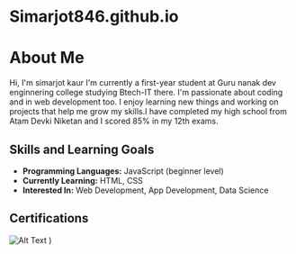# Simarjot846.github.io
# About Me
Hi, I'm simarjot kaur 
I'm currently a first-year student at Guru nanak dev enginnering college studying Btech-IT there. I'm passionate about coding and in web development too. I enjoy learning new things and working on projects that help me grow my skills.I have completed my high school from Atam Devki Niketan and I scored 85% in my 12th exams.
## Skills and Learning Goals
- **Programming Languages:** JavaScript (beginner level)
- **Currently Learning:** HTML, CSS
- **Interested In:** Web Development, App Development, Data Science
## Certifications
![Alt Text](https://coursera.org/share/24b1cb5595c30723b47266ab3a88473c)
)





